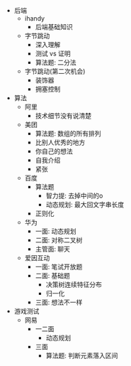 - 后端
    - ihandy
        - 后端基础知识
    - 字节跳动
        - 深入理解
        - 测试 vs 证明
        - 算法题: 二分法
    - 字节跳动(第二次机会)
        - 装饰器
        - 拥塞控制
- 算法
    - 阿里
        - 技术细节没有说清楚
    - 美团
        - 算法题: 数组的所有排列
        - 比别人优秀的地方
        - 你自己的想法
        - 自我介绍
        - 紧张
    - 百度
        - 算法题
            - 智力提: 去掉中间的o
            - 动态规划: 最大回文字串长度
        - 正则化
    - 华为
        - 一面: 动态规划
        - 二面: 对称二叉树
        - 主管面: 聊天
    - 爱因互动
        - 一面: 笔试开放题
        - 二面: 基础题
            - 决策树连续特征分布
            - 归一化
        - 三面: 想法不一样
- 游戏测试
    - 网易
        - 一二面
            - 动态规划
        - 三面
            - 算法题: 判断元素落入区间